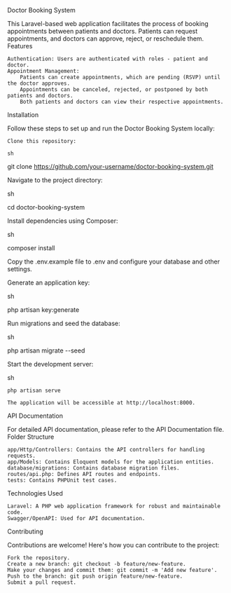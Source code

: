 Doctor Booking System

This Laravel-based web application facilitates the process of booking appointments between patients and doctors. Patients can request appointments, and doctors can approve, reject, or reschedule them.
Features

    Authentication: Users are authenticated with roles - patient and doctor.
    Appointment Management:
        Patients can create appointments, which are pending (RSVP) until the doctor approves.
        Appointments can be canceled, rejected, or postponed by both patients and doctors.
        Both patients and doctors can view their respective appointments.

Installation

Follow these steps to set up and run the Doctor Booking System locally:

    Clone this repository:

    sh

git clone https://github.com/your-username/doctor-booking-system.git

Navigate to the project directory:

sh

cd doctor-booking-system

Install dependencies using Composer:

sh

composer install

Copy the .env.example file to .env and configure your database and other settings.

Generate an application key:

sh

php artisan key:generate

Run migrations and seed the database:

sh

php artisan migrate --seed

Start the development server:

sh

    php artisan serve

    The application will be accessible at http://localhost:8000.

API Documentation

For detailed API documentation, please refer to the API Documentation file.
Folder Structure

    app/Http/Controllers: Contains the API controllers for handling requests.
    app/Models: Contains Eloquent models for the application entities.
    database/migrations: Contains database migration files.
    routes/api.php: Defines API routes and endpoints.
    tests: Contains PHPUnit test cases.

Technologies Used

    Laravel: A PHP web application framework for robust and maintainable code.
    Swagger/OpenAPI: Used for API documentation.

Contributing

Contributions are welcome! Here's how you can contribute to the project:

    Fork the repository.
    Create a new branch: git checkout -b feature/new-feature.
    Make your changes and commit them: git commit -m 'Add new feature'.
    Push to the branch: git push origin feature/new-feature.
    Submit a pull request.